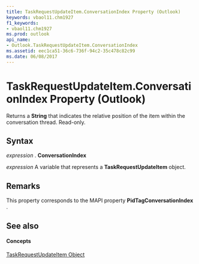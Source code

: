 ```yaml
---
title: TaskRequestUpdateItem.ConversationIndex Property (Outlook)
keywords: vbaol11.chm1927
f1_keywords:
- vbaol11.chm1927
ms.prod: outlook
api_name:
- Outlook.TaskRequestUpdateItem.ConversationIndex
ms.assetid: eec1ca51-36c6-736f-94c2-35c478c82c99
ms.date: 06/08/2017
---
```



# TaskRequestUpdateItem.ConversationIndex Property (Outlook)

Returns a  **String** that indicates the relative position of the item within the conversation thread. Read-only.


## Syntax

 _expression_ . **ConversationIndex**

 _expression_ A variable that represents a **TaskRequestUpdateItem** object.


## Remarks

This property corresponds to the MAPI property  **PidTagConversationIndex** .


## See also


#### Concepts


[TaskRequestUpdateItem Object](Outlook.TaskRequestUpdateItem.md)

